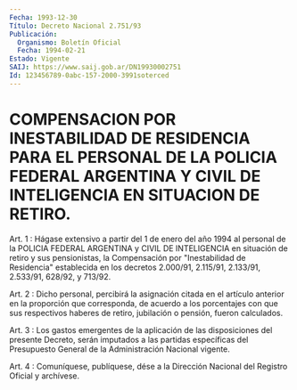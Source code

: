 ```yaml
---
Fecha: 1993-12-30
Título: Decreto Nacional 2.751/93
Publicación:
  Organismo: Boletín Oficial
  Fecha: 1994-02-21
Estado: Vigente
SAIJ: https://www.saij.gob.ar/DN19930002751
Id: 123456789-0abc-157-2000-3991soterced
---
```

# COMPENSACION POR INESTABILIDAD DE RESIDENCIA PARA EL PERSONAL DE LA POLICIA FEDERAL ARGENTINA Y CIVIL DE INTELIGENCIA EN SITUACION DE RETIRO.

<a id="1"></a>
Art. 1 : Hágase extensivo a partir del 1 de enero del año 1994 al personal de la POLICIA FEDERAL ARGENTINA y CIVIL DE INTELIGENCIA   en  situación  de  retiro  y  sus  pensionistas,  la Compensación por  "Inestabilidad  de Residencia" establecida en los decretos 2.000/91, 2.115/91, 2.133/91, 2.533/91, 628/92,  y  713/92.

<a id="2"></a>
Art.  2 : Dicho personal, percibirá la asignación citada en el artículo anterior  en  la  proporción que corresponda, de acuerdo a los  porcentajes  con  que  sus   respectivos  haberes  de  retiro, jubilación o pensión, fueron calculados.

<a id="3"></a>
Art.  3  :  Los  gastos  emergentes  de  la  aplicación de las disposiciones del presente Decreto, serán imputados  a las partidas específicas  del Presupuesto General de la Administración  Nacional vigente.

<a id="4"></a>
Art. 4 : Comuníquese, publíquese, dése a la Dirección Nacional del Registro Oficial y archívese.